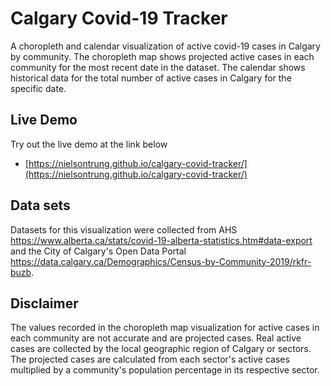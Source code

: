 # Calgary Covid-19 Tracker
A choropleth and calendar visualization of active covid-19 cases in Calgary by community. The choropleth map shows projected active cases in each community for the most recent date in the dataset. The calendar shows historical data for the total number of active cases in Calgary for the specific date.

## Live Demo
Try out the live demo at the link below
- [https://nielsontrung.github.io/calgary-covid-tracker/](https://nielsontrung.github.io/calgary-covid-tracker/)


## Data sets
Datasets for this visualization were collected from AHS https://www.alberta.ca/stats/covid-19-alberta-statistics.htm#data-export and the City  of Calgary's Open Data Portal https://data.calgary.ca/Demographics/Census-by-Community-2019/rkfr-buzb.

## Disclaimer
The values recorded in the choropleth map visualization for active cases in each community are not accurate and are projected cases. Real active cases are collected by the local geographic region of Calgary or sectors. The projected cases are calculated from each sector's active cases multiplied by a community's population percentage in its respective sector.
